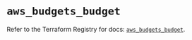 # `aws_budgets_budget`

Refer to the Terraform Registry for docs: [`aws_budgets_budget`](https://registry.terraform.io/providers/hashicorp/aws/4.54.0/docs/resources/budgets_budget).

